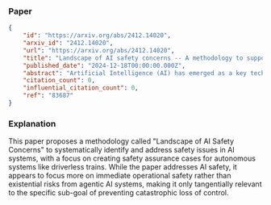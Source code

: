 ### Paper

```json
{
	"id": "https://arxiv.org/abs/2412.14020",
	"arxiv_id": "2412.14020",
	"url": "https://arxiv.org/abs/2412.14020",
	"title": "Landscape of AI safety concerns -- A methodology to support safety assurance for AI-based autonomous systems",
	"published_date": "2024-12-18T00:00:00.000Z",
	"abstract": "Artificial Intelligence (AI) has emerged as a key technology, driving advancements across a range of applications. Its integration into modern autonomous systems requires assuring safety. However, the challenge of assuring safety in systems that incorporate AI components is substantial. The lack of concrete specifications, and also the complexity of both the operational environment and the system itself, leads to various aspects of uncertain behavior and complicates the derivation of convincing evidence for system safety. Nonetheless, scholars proposed to thoroughly analyze and mitigate AI-specific insufficiencies, so-called AI safety concerns, which yields essential evidence supporting a convincing assurance case. In this paper, we build upon this idea and propose the so-called Landscape of AI Safety Concerns, a novel methodology designed to support the creation of safety assurance cases for AI-based systems by systematically demonstrating the absence of AI safety concerns. The methodology's application is illustrated through a case study involving a driverless regional train, demonstrating its practicality and effectiveness.",
	"citation_count": 0,
	"influential_citation_count": 0,
	"ref": "83687"
}
```

### Explanation

This paper proposes a methodology called "Landscape of AI Safety Concerns" to systematically identify and address safety issues in AI systems, with a focus on creating safety assurance cases for autonomous systems like driverless trains. While the paper addresses AI safety, it appears to focus more on immediate operational safety rather than existential risks from agentic AI systems, making it only tangentially relevant to the specific sub-goal of preventing catastrophic loss of control.
